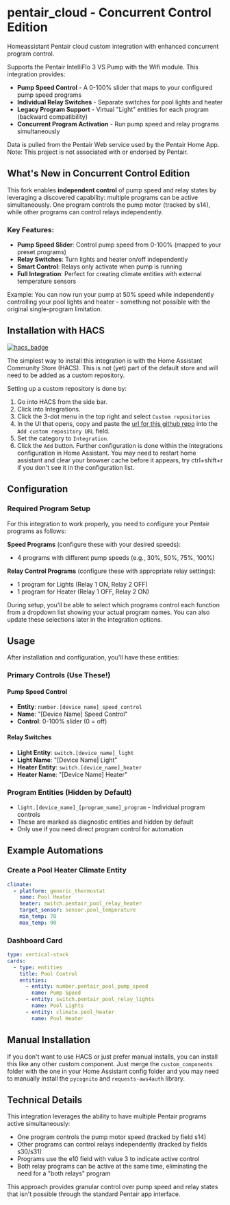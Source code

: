 # pentair_cloud - Concurrent Control Edition
Homeassistant Pentair cloud custom integration with enhanced concurrent program control.

Supports the Pentair IntelliFlo 3 VS Pump with the Wifi module. This integration provides:
- **Pump Speed Control** - A 0-100% slider that maps to your configured pump speed programs
- **Individual Relay Switches** - Separate switches for pool lights and heater
- **Legacy Program Support** - Virtual "Light" entities for each program (backward compatibility)
- **Concurrent Program Activation** - Run pump speed and relay programs simultaneously

Data is pulled from the Pentair Web service used by the Pentair Home App.
Note: This project is not associated with or endorsed by Pentair.

## What's New in Concurrent Control Edition

This fork enables **independent control** of pump speed and relay states by leveraging a discovered capability: multiple programs can be active simultaneously. One program controls the pump motor (tracked by s14), while other programs can control relays independently.

### Key Features:
- **Pump Speed Slider**: Control pump speed from 0-100% (mapped to your preset programs)
- **Relay Switches**: Turn lights and heater on/off independently
- **Smart Control**: Relays only activate when pump is running
- **Full Integration**: Perfect for creating climate entities with external temperature sensors

Example: You can now run your pump at 50% speed while independently controlling your pool lights and heater - something not possible with the original single-program limitation.
## Installation with HACS

[![hacs_badge](https://img.shields.io/badge/HACS-Custom-orange.svg?style=for-the-badge)](https://github.com/custom-components/hacs)

The simplest way to install this integration is with the Home Assistant Community Store (HACS). This is not (yet) part of the default store and will need to be added as a custom repository.

Setting up a custom repository is done by:

1. Go into HACS from the side bar.
2. Click into Integrations.
3. Click the 3-dot menu in the top right and select `Custom repositories`
4. In the UI that opens, copy and paste the [url for this github repo](https://github.com/tbharthur/pentair_cloud_concurrent) into the `Add custom repository URL` field.
5. Set the category to `Integration`.
6. Click the `Add` button. Further configuration is done within the Integrations configuration in Home Assistant. You may need to restart home assistant and clear your browser cache before it appears, try ctrl+shift+r if you don't see it in the configuration list.

## Configuration

### Required Program Setup

For this integration to work properly, you need to configure your Pentair programs as follows:

**Speed Programs** (configure these with your desired speeds):
- 4 programs with different pump speeds (e.g., 30%, 50%, 75%, 100%)

**Relay Control Programs** (configure these with appropriate relay settings):
- 1 program for Lights (Relay 1 ON, Relay 2 OFF)
- 1 program for Heater (Relay 1 OFF, Relay 2 ON)

During setup, you'll be able to select which programs control each function from a dropdown list showing your actual program names. You can also update these selections later in the integration options.

## Usage

After installation and configuration, you'll have these entities:

### Primary Controls (Use These!)

#### Pump Speed Control
- **Entity**: `number.[device_name]_speed_control`
- **Name**: "[Device Name] Speed Control"
- **Control**: 0-100% slider (0 = off)

#### Relay Switches
- **Light Entity**: `switch.[device_name]_light`
- **Light Name**: "[Device Name] Light"
- **Heater Entity**: `switch.[device_name]_heater`
- **Heater Name**: "[Device Name] Heater"

### Program Entities (Hidden by Default)
- `light.[device_name]_[program_name]_program` - Individual program controls
- These are marked as diagnostic entities and hidden by default
- Only use if you need direct program control for automation

## Example Automations

### Create a Pool Heater Climate Entity
```yaml
climate:
  - platform: generic_thermostat
    name: Pool Heater
    heater: switch.pentair_pool_relay_heater
    target_sensor: sensor.pool_temperature
    min_temp: 70
    max_temp: 90
```

### Dashboard Card
```yaml
type: vertical-stack
cards:
  - type: entities
    title: Pool Control
    entities:
      - entity: number.pentair_pool_pump_speed
        name: Pump Speed
      - entity: switch.pentair_pool_relay_lights
        name: Pool Lights
      - entity: climate.pool_heater
        name: Pool Heater
```

## Manual Installation

If you don't want to use HACS or just prefer manual installs, you can install this like any other custom component. Just merge the `custom_components` folder with the one in your Home Assistant config folder and you may need to manually install the `pycognito` and `requests-aws4auth` library.

## Technical Details

This integration leverages the ability to have multiple Pentair programs active simultaneously:
- One program controls the pump motor speed (tracked by field s14)
- Other programs can control relays independently (tracked by fields s30/s31)
- Programs use the e10 field with value 3 to indicate active control
- Both relay programs can be active at the same time, eliminating the need for a "both relays" program

This approach provides granular control over pump speed and relay states that isn't possible through the standard Pentair app interface.
